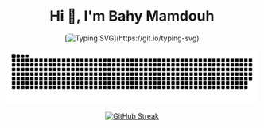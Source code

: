 <div align="center">
<h1 align="center">Hi 👋, I'm Bahy Mamdouh</h1>
	
[![Typing SVG](https://readme-typing-svg.herokuapp.com?font=Fira+Code&pause=1000&color=1A55F0F0&width=435&lines=Interested+about+a+career+in+cybersecurity.)](https://git.io/typing-svg)


<!--- snake -->
<div align="center">
  <img  src="https://github.com/1999AZZAR/1999AZZAR/blob/main/resources/img/grid-snake.svg"
       alt="snake" /></a>
</div>

<div align="center">

[![GitHub Streak](https://github-readme-streak-stats.herokuapp.com?user=Bahy-Mamdouh)](https://git.io/streak-stats)

</div>



